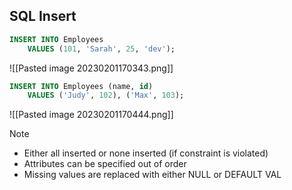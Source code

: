 ## SQL Insert

```SQL
INSERT INTO Employees 
	VALUES (101, 'Sarah', 25, 'dev');
```

![[Pasted image 20230201170343.png]]

```SQL
INSERT INTO Employees (name, id) 
	VALUES ('Judy', 102), ('Max', 103);
```

![[Pasted image 20230201170444.png]]

>[!Note]
> - Either all inserted or none inserted (if constraint is violated)
> - Attributes can be specified out of order
> - Missing values are replaced with either NULL or DEFAULT VAL